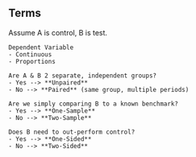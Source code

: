 ## Terms
Assume A is control, B is test. 

```ad-sam
Dependent Variable
- Continuous
- Proportions
```

```ad-sam
Are A & B 2 separate, independent groups?
- Yes --> **Unpaired**
- No --> **Paired** (same group, multiple periods)
```

```ad-sam
Are we simply comparing B to a known benchmark?
- Yes --> **One-Sample**
- No --> **Two-Sample**
```

```ad-sam
Does B need to out-perform control?
- Yes --> **One-Sided**
- No --> **Two-Sided**
```

